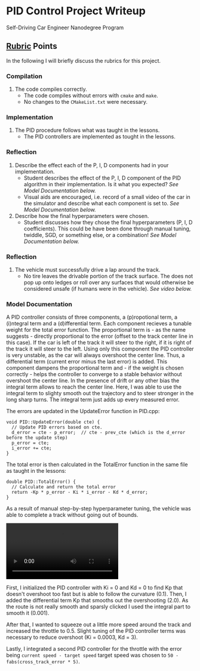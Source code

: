 # PID Control Project Writeup
Self-Driving Car Engineer Nanodegree Program

[//]: # (Video References)
[video1]: ./output/PID_in_action.mp4 "Lap completion with PID controller"

## [Rubric](https://review.udacity.com/#!/rubrics/1972/view) Points
In the following I will briefly discuss the rubrics for this project.

### Compilation
1. The code compiles correctly.
   * The code compiles without errors with `cmake` and `make`.
   * No changes to the `CMakeList.txt` were necessary. 

### Implementation
1. The PID procedure follows what was taught in the lessons.
   * The PID controllers are implemented as tought in the lessons. 

### Reflection
1. Describe the effect each of the P, I, D components had in your implementation.
   * Student describes the effect of the P, I, D component of the PID algorithm in their implementation. Is it what you expected? *See Model Documentation below.*
   * Visual aids are encouraged, i.e. record of a small video of the car in the simulator and describe what each component is set to. *See Model Documentation below.*
2. Describe how the final hyperparameters were chosen.
   * Student discusses how they chose the final hyperparameters (P, I, D coefficients). This could be have been done through manual tuning, twiddle, SGD, or something else, or a combination! *See Model Documentation below.*

### Reflection
1. The vehicle must successfully drive a lap around the track.
   * No tire leaves the drivable portion of the track surface. The does not pop up onto ledges or roll over any surfaces that would otherwise be considered unsafe (if humans were in the vehicle). *See video below.*


### Model Documentation
A PID controller consists of three components, a (p)ropotional term, a (i)ntegral term and a (d)ifferential term. Each component recieves a tunable weight for the total error function. The proportional term is - as the name suggests - directly proportional to the error (offset to the track center line in this case). If the car is left of the track it will steer to the right, if it is right of the track it will steer to the left. Using only this component the PID controller is very unstable, as the car will always overshoot the center line. 
Thus, a differential term (current error minus the last error) is added. This component dampens the proportional term and - if the weight is chosen correctly - helps the controller to converge to a stable behavior without overshoot the center line. 
In the presence of drift or any other bias the integral term allows to reach the center line. Here, I was able to use the integral term to slighty smooth out the trajectory and to steer stronger in the long sharp turns. The integral term just adds up every measured error. 

The errors are updated in the UpdateError function in PID.cpp:
```
void PID::UpdateError(double cte) {
  // Update PID errors based on cte.
  d_error = cte - p_error;  // cte - prev_cte (which is the d_error before the update step)
  p_error = cte;
  i_error += cte;
}
```

The total error is then calculated in the TotalError function in the same file as taught in the lessons:
```
double PID::TotalError() {
  // Calculate and return the total error
  return -Kp * p_error - Ki * i_error - Kd * d_error;
}
```

As a result of manual step-by-step hyperparameter tuning, the vehicle was able to complete a track without going out of bounds. 

![Lap completion with PID controller][video1]

First, I initialized the PID controller with Ki = 0 and Kd = 0 to find Kp that doesn't overshoot too fast but is able to follow the curvature (0.1). Then, I added the differential term Kp that smooths out the overshooting (2.0). As the route is not really smooth and sparsly clicked I used the integral part to smooth it (0.001). 

After that, I wanted to squeeze out a little more speed around the track and increased the throttle to 0.5. Slight tuning of the PID controller terms was necessary to reduce overshoot (Ki = 0.0003, Kd = 3).

Lastly, I integrated a second PID controller for the throttle with the error being `current speed - target speed` target speed was chosen to `50 - fabs(cross_track_error * 5)`.